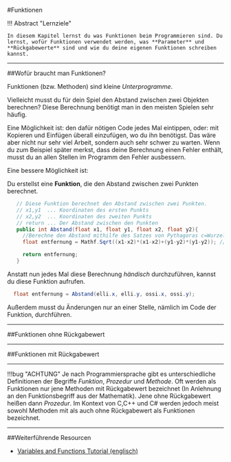 #Funktionen

!!! Abstract "Lernziele"

    In diesem Kapitel lernst du was Funktionen beim Programmieren sind. Du lernst, wofür Funktionen verwendet werden, was **Parameter** und **Rückgabewerte** sind und wie du deine eigenen Funktionen schreiben kannst.
-----

<!--!!! Abstract "Hinweis"
    In der Objektorientierten Programmierung wird statt Funktion auch oft der Begriff Methode verwendet.-->
<!-- ----- -->

##Wofür braucht man Funktionen?

Funktionen (bzw. Methoden) sind kleine *Unterprogramme*.


Vielleicht musst du für dein Spiel den Abstand zwischen zwei Objekten berechnen? Diese Berechnung benötigt man in den meisten Spielen sehr häufig.

Eine Möglichkeit ist: den dafür nötigen Code jedes Mal eintippen, oder: mit Kopieren und Einfügen überall einzufügen, wo du ihn benötigst. 
Das wäre aber nicht nur sehr viel Arbeit, sondern auch sehr schwer zu warten. Wenn du zum Beispiel später merkst, dass deine Berechnung einen Fehler enthält, musst du an allen Stellen im Programm den Fehler ausbessern.

Eine bessere Möglichkeit ist: 

Du erstellst eine **Funktion**, die den Abstand zwischen zwei Punkten berechnet.

```csharp
   // Diese Funktion berechnet den Abstand zwischen zwei Punkten.
   // x1,y1  ... Koordinaten des ersten Punkts
   // x2,y2  ... Koordinaten des zweiten Punkts
   // return ... Der Abstand zwischen den Punkten
   public int Abstand(float x1, float y1, float x2, float y2){
     //Berechne den Abstand mithilfe des Satzes von Pythagoras c=Wurzel(a^2+b^2)
     float entfernung = Mathf.Sqrt((x1-x2)*(x1-x2)+(y1-y2)*(y1-y2)); //Anm.: Mathf.Sqrt(float f) ist ebenfalls eine Funktion. Sie berechnet die Quadratwurzel einer Zahl f.

     return entfernung;
   }
```
Anstatt nun jedes Mal diese Berechnung *händisch* durchzuführen, kannst du diese Funktion aufrufen.

```csharp
  float entfernung = Abstand(elli.x, elli.y, ossi.x, ossi.y);
```

Außerdem musst du Änderungen nur an einer Stelle, nämlich im Code der Funktion, durchführen.

---- 

##Funktionen ohne Rückgabewert


---- 

##Funktionen mit Rückgabewert


---- 

!!!bug "ACHTUNG"
    Je nach Programmiersprache gibt es unterschiedliche Definitionen der Begriffe *Funktion*, *Prozedur* und *Methode*.
    Oft werden als Funktionen nur jene Methoden mit Rückgabewert bezeichnet (In Anlehnung an den Funktionsbegriff aus der Mathematik). Jene ohne Rückgabewert heißen dann *Prozedur*.
    Im Kontext von C,C++ und C# werden jedoch meist sowohl Methoden mit als auch ohne Rückgabewert als Funktionen bezeichnet.

-----

##Weiterführende Resourcen

* [Variables and Functions Tutorial (englisch)](https://unity3d.com/learn/tutorials/topics/scripting/variables-and-functions)
